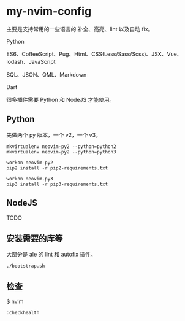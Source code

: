 # my-nvim-config

主要是支持常用的一些语言的 补全、高亮、lint 以及自动 fix。

Python

ES6、CoffeeScript、Pug、Html、CSS(Less/Sass/Scss)、JSX、Vue、lodash、JavaScript

SQL、JSON、QML、Markdown

Dart


很多插件需要 Python 和 NodeJS 才能使用。

## Python


先做两个 py 版本，一个 v2，一个 v3。

```shell
mkvirtualenv neovim-py2 --python=python2
mkvirtualenv neovim-py2 --python=python3

workon neovim-py2
pip2 install -r pip2-requirements.txt

workon neovim-py3
pip3 install -r pip3-requirements.txt
```

## NodeJS

TODO

## 安装需要的库等 

大部分是 ale 的 lint 和 autofix 插件。

```shell
./bootstrap.sh
```


## 检查

$ nvim

```
:checkhealth
```
